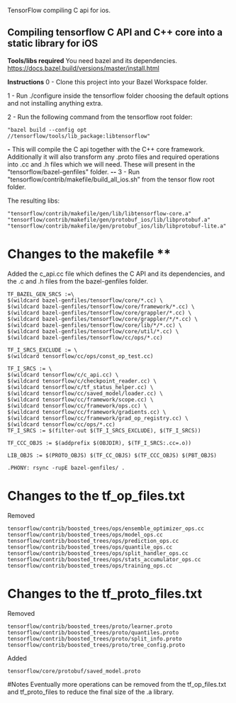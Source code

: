TensorFlow compiling C api for ios.

## Compiling tensorflow C API and C++ core into a static library for iOS

**Tools/libs required**
You need bazel and its dependencies.
https://docs.bazel.build/versions/master/install.html

**Instructions**
0 - Clone this project into your Bazel Workspace folder.

1 - Run ./configure inside the tensorflow folder choosing the default options and not installing anything extra.

2 - Run the following command from the tensorflow root folder:

```
"bazel build --config opt //tensorflow/tools/lib_package:libtensorflow"
```
**-**
This will compile the C api together with the C++ core framework. Additionally it will also transform any .proto files and required operations into .cc and .h files which we will need. These will present in the "tensorflow/bazel-genfiles" folder.
**--**
3 - Run "tensorflow/contrib/makefile/build_all_ios.sh” from the tensor flow root folder.

The resulting libs:
```
"tensorflow/contrib/makefile/gen/lib/libtensorflow-core.a"
"tensorflow/contrib/makefile/gen/protobuf_ios/lib/libprotobuf.a"
"tensorflow/contrib/makefile/gen/protobuf_ios/lib/libprotobuf-lite.a"
```

# Changes to the makefile ** 

Added the c_api.cc file which defines the C API and its dependencies, and the .c and .h files from the bazel-genfiles folder.

```
TF_BAZEL_GEN_SRCS :=\
$(wildcard bazel-genfiles/tensorflow/core/*.cc) \
$(wildcard bazel-genfiles/tensorflow/core/framework/*.cc) \
$(wildcard bazel-genfiles/tensorflow/core/grappler/*.cc) \
$(wildcard bazel-genfiles/tensorflow/core/grappler/*/*.cc) \
$(wildcard bazel-genfiles/tensorflow/core/lib/*/*.cc) \
$(wildcard bazel-genfiles/tensorflow/core/util/*.cc) \
$(wildcard bazel-genfiles/tensorflow/cc/ops/*.cc)
```

```
TF_I_SRCS_EXCLUDE := \
$(wildcard tensorflow/cc/ops/const_op_test.cc) 
```

```
TF_I_SRCS := \
$(wildcard tensorflow/c/c_api.cc) \
$(wildcard tensorflow/c/checkpoint_reader.cc) \
$(wildcard tensorflow/c/tf_status_helper.cc) \
$(wildcard tensorflow/cc/saved_model/loader.cc) \
$(wildcard tensorflow/cc/framework/scope.cc) \
$(wildcard tensorflow/cc/framework/ops.cc) \
$(wildcard tensorflow/cc/framework/gradients.cc) \
$(wildcard tensorflow/cc/framework/grad_op_registry.cc) \
$(wildcard tensorflow/cc/ops/*.cc) 
TF_I_SRCS := $(filter-out $(TF_I_SRCS_EXCLUDE), $(TF_I_SRCS))
```

```
TF_CCC_OBJS := $(addprefix $(OBJDIR), $(TF_I_SRCS:.cc=.o))
```

```
LIB_OBJS := $(PROTO_OBJS) $(TF_CC_OBJS) $(TF_CCC_OBJS) $(PBT_OBJS)
```
```
.PHONY: rsync -rupE bazel-genfiles/ .
```
# Changes to the tf_op_files.txt
Removed
```
tensorflow/contrib/boosted_trees/ops/ensemble_optimizer_ops.cc
tensorflow/contrib/boosted_trees/ops/model_ops.cc
tensorflow/contrib/boosted_trees/ops/prediction_ops.cc
tensorflow/contrib/boosted_trees/ops/quantile_ops.cc
tensorflow/contrib/boosted_trees/ops/split_handler_ops.cc
tensorflow/contrib/boosted_trees/ops/stats_accumulator_ops.cc
tensorflow/contrib/boosted_trees/ops/training_ops.cc
```

# Changes to the tf_proto_files.txt
Removed
```
tensorflow/contrib/boosted_trees/proto/learner.proto
tensorflow/contrib/boosted_trees/proto/quantiles.proto
tensorflow/contrib/boosted_trees/proto/split_info.proto
tensorflow/contrib/boosted_trees/proto/tree_config.proto
```

Added
```
tensorflow/core/protobuf/saved_model.proto
```
#Notes
Eventually more operations can be removed from the tf_op_files.txt and tf_proto_files to reduce the final size of the .a library.


